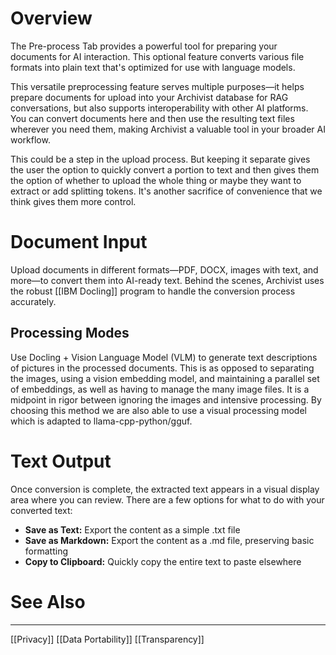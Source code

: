 # Overview

The Pre-process Tab provides a powerful tool for preparing your documents for AI interaction. This optional feature converts various file formats into plain text that's optimized for use with language models.

This versatile preprocessing feature serves multiple purposes—it helps prepare documents for upload into your Archivist database for RAG conversations, but also supports interoperability with other AI platforms. You can convert documents here and then use the resulting text files wherever you need them, making Archivist a valuable tool in your broader AI workflow.

This could be a step in the upload process. But keeping it separate gives the user the option to quickly convert a portion to text and then gives them the option of whether to upload the whole thing or maybe they want to extract or add splitting tokens. It's another sacrifice of convenience that we think gives them more control.
# Document Input

Upload documents in different formats—PDF, DOCX, images with text, and more—to convert them into AI-ready text. Behind the scenes, Archivist uses the robust [[IBM Docling]] program to handle the conversion process accurately.

## Processing Modes

Use Docling + Vision Language Model (VLM) to generate text descriptions of pictures in the processed documents. This is as opposed to separating the images, using a vision embedding model, and maintaining a parallel set of embeddings, as well as having to manage the many image files. It is a midpoint in rigor between ignoring the images and intensive processing. By choosing this method we are also able to use a visual processing model which is adapted to llama-cpp-python/gguf.
# Text Output

Once conversion is complete, the extracted text appears in a visual display area where you can review. There are a few options for what to do with your converted text:

- **Save as Text:** Export the content as a simple .txt file
- **Save as Markdown:** Export the content as a .md file, preserving basic formatting
- **Copy to Clipboard:** Quickly copy the entire text to paste elsewhere

# See Also
---

[[Privacy]]
[[Data Portability]]
[[Transparency]]
